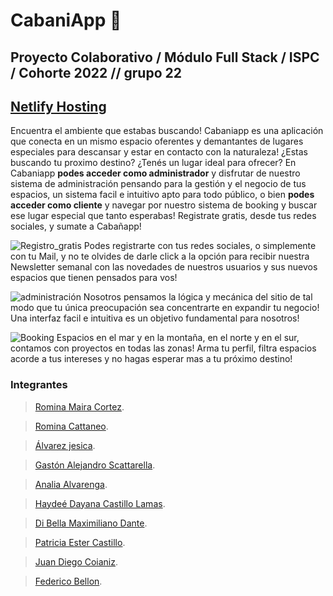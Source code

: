 # CabaniApp 🏡
## Proyecto Colaborativo / Módulo Full Stack / ISPC / Cohorte 2022 // grupo 22

## [Netlify Hosting](https://cabaniapp.netlify.app/)

Encuentra el ambiente que estabas buscando! Cabaniapp es una aplicación que conecta en un mismo espacio oferentes y demantantes de lugares especiales para descansar y estar en contacto con la naturaleza! ¿Estas buscando tu proximo destino? ¿Tenés un lugar ideal para ofrecer? En Cabaniapp **podes acceder como administrador** y disfrutar de nuestro sistema de administración pensando para la gestión y el negocio de tus espacios, un sistema facil e intuitivo apto para todo público, o bien **podes acceder como cliente** y navegar por nuestro sistema de booking y buscar ese lugar especial que tanto esperabas! Registrate gratis, desde tus redes sociales, y sumate a Cabañapp!

![Registro_gratis](https://github.com/fedevricobellon/proy.colaborativo-fullstack-cohorte2022-ISPC/blob/main/Develop/Documentacion/img_readme/loggin.jpg)
Podes registrarte con tus redes sociales, o simplemente con tu Mail, y no te olvides de darle click a la opción para recibir nuestra Newsletter semanal con las novedades de nuestros usuarios y sus nuevos espacios que tienen pensados para vos!

![administración](https://github.com/fedevricobellon/proy.colaborativo-fullstack-cohorte2022-ISPC/blob/main/Develop/Documentacion/img_readme/admin.jpg)
Nosotros pensamos la lógica y mecánica del sitio de tal modo que tu única preocupación sea concentrarte en expandir tu negocio! Una interfaz facil e intuitiva es un objetivo fundamental para nosotros!

![Booking](https://github.com/fedevricobellon/proy.colaborativo-fullstack-cohorte2022-ISPC/blob/main/Develop/Documentacion/img_readme/cliente.jpg)
Espacios en el mar y en la montaña, en el norte y en el sur, contamos con proyectos en todas las zonas! Arma tu perfil, filtra espacios acorde a tus intereses y no hagas esperar mas a tu próximo destino!

### Integrantes

>[Romina Maira Cortez](https://github.com/RomCort).

>[Romina Cattaneo](https://github.com/romica44).
 
>[Álvarez jesica](https://github.com/Js-Alvarez).

>[Gastón Alejandro Scattarella](https://github.com/GastonSca).

>[Analia Alvarenga](https://github.com/RastaLunaRL).

>[Haydeé Dayana Castillo Lamas](https://github.com/Dayanahcl).

>[Di Bella Maximiliano Dante](https://github.com/MDDiBella).

>[Patricia Ester Castillo](https://github.com/patrycast).

>[Juan Diego Coianiz](https://github.com/diegoCoianiz).

>[Federico Bellon](https://github.com/fedevricobellon).
